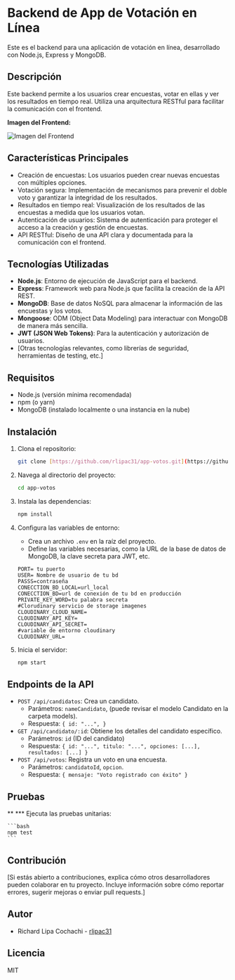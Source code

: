 # Backend de App de Votación en Línea

Este es el backend para una aplicación de votación en línea, desarrollado con Node.js, Express y MongoDB.

## Descripción

Este backend permite a los usuarios crear encuestas, votar en ellas y ver los resultados en tiempo real. Utiliza una arquitectura RESTful para facilitar la comunicación con el frontend.

**Imagen del Frontend:**

![Imagen del Frontend]('https://res.cloudinary.com/rlipac/image/upload/c_fill,g_auto,h_250,w_970/b_rgb:000000,e_gradient_fade,y_-0.50/c_scale,co_rgb:ffffff,fl_relative,l_text:montserrat_25_style_light_align_center:Shop%20Now,w_0.5,y_0.18/v1743039674/votos_degbfu.png')  

## Características Principales

* Creación de encuestas: Los usuarios pueden crear nuevas encuestas con múltiples opciones.
* Votación segura: Implementación de mecanismos para prevenir el doble voto y garantizar la integridad de los resultados.
* Resultados en tiempo real: Visualización de los resultados de las encuestas a medida que los usuarios votan.
* Autenticación de usuarios: Sistema de autenticación para proteger el acceso a la creación y gestión de encuestas.
* API RESTful: Diseño de una API clara y documentada para la comunicación con el frontend.

## Tecnologías Utilizadas

* **Node.js**: Entorno de ejecución de JavaScript para el backend.
* **Express**: Framework web para Node.js que facilita la creación de la API REST.
* **MongoDB**: Base de datos NoSQL para almacenar la información de las encuestas y los votos.
* **Mongoose**: ODM (Object Data Modeling) para interactuar con MongoDB de manera más sencilla.
* **JWT (JSON Web Tokens)**: Para la autenticación y autorización de usuarios.
* [Otras tecnologías relevantes, como librerías de seguridad, herramientas de testing, etc.]

## Requisitos

* Node.js (versión mínima recomendada)
* npm (o yarn)
* MongoDB (instalado localmente o una instancia en la nube)

## Instalación

1.  Clona el repositorio:

    ```bash
    git clone [https://github.com/rlipac31/app-votos.git](https://github.com/rlipac31/app-votos.git)
    ```

2.  Navega al directorio del proyecto:

    ```bash
    cd app-votos
    ```

3.  Instala las dependencias:

    ```bash
    npm install
    ```

4.  Configura las variables de entorno:

    * Crea un archivo `.env` en la raíz del proyecto.
    * Define las variables necesarias, como la URL de la base de datos de MongoDB, la clave secreta para JWT, etc.

    ```
    PORT= tu puerto
    USER= Nombre de usuario de tu bd
    PASSS=contraseña
    CONECCTION_BD_LOCAL=url_local
    CONECCTION_BD=url de conexión de tu bd en producción
    PRIVATE_KEY_WORD=tu palabra secreta
    #Clorudinary servicio de storage imagenes
    CLOUDINARY_CLOUD_NAME=
    CLOUDINARY_API_KEY=
    CLOUDINARY_API_SECRET=
    #variable de entorno cloudinary
    CLOUDINARY_URL=
    ```

5.  Inicia el servidor:

    ```bash
    npm start
    ```

## Endpoints de la API

* `POST /api/candidatos`: Crea un candidato.
    * Parámetros: `nameCandidato`, (puede revisar el modelo Candidato en la carpeta models).
    * Respuesta: `{ id: "...", }`
* `GET /api/candidato/:id`: Obtiene los detalles del candidato específico.
    * Parámetros: `id` (ID del candidato)
    * Respuesta: `{ id: "...", titulo: "...", opciones: [...], resultados: [...] }`
* `POST /api/votos`: Registra un voto en una encuesta.
    * Parámetros: `candidatoId`, `opcion`.
    * Respuesta: `{ mensaje: "Voto registrado con éxito" }`

## Pruebas
**
*** Ejecuta las pruebas unitarias:

    ```bash
    npm test
    ```

## Contribución

[Si estás abierto a contribuciones, explica cómo otros desarrolladores pueden colaborar en tu proyecto. Incluye información sobre cómo reportar errores, sugerir mejoras o enviar pull requests.]

## Autor

* Richard Lipa Cochachi - [rlipac31](https://github.com/rlipac31)

## Licencia

MIT